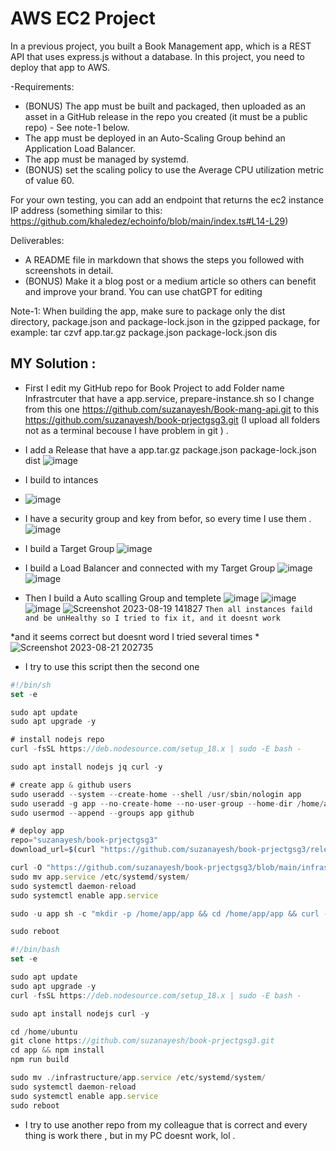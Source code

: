 # AWS EC2 Project‏
In a previous project, you built a Book Management app, which is a REST API that uses express.js without a database.
In this project, you need to deploy that app to AWS.

-Requirements:
 - (BONUS) The app must be built and packaged, then uploaded as an asset in a GitHub release in the repo you created (it must be a public repo) - See note-1 below.
 - The app must be deployed in an Auto-Scaling Group behind an Application Load Balancer.
 - The app must be managed by systemd.
 - (BONUS) set the scaling policy to use the Average CPU utilization metric of value 60.

For your own testing, you can add an endpoint that returns the ec2 instance IP address (something similar to this: https://github.com/khaledez/echoinfo/blob/main/index.ts#L14-L29)

Deliverables:
- A README file in markdown that shows the steps you followed with screenshots in detail.
- (BONUS) Make it a blog post or a medium article so others can benefit and improve your brand. You can use chatGPT for editing

Note-1:
When building the app, make sure to package only the dist directory, package.json and package-lock.json in the gzipped package, for example:
tar czvf app.tar.gz package.json package-lock.json dis
## MY Solution :
- First I edit my GitHub repo for Book Project to add Folder name Infrastrcuter that have a app.service, 
prepare-instance.sh so I change from this one https://github.com/suzanayesh/Book-mang-api.git to this https://github.com/suzanayesh/book-prjectgsg3.git (I upload all folders not as a terminal becouse I have problem in git ) .
- I add a Release that have a app.tar.gz package.json package-lock.json dist
![image](https://github.com/suzanayesh/aws/assets/100838193/f782db7d-c332-46bc-b279-35bbb2d42fba)
- I build to intances

- ![image](https://github.com/suzanayesh/aws/assets/100838193/450719cb-ad70-4814-8f71-9f055680cfa3)

- I have a security group and key from befor, so every time I use them .
 ![image](https://github.com/suzanayesh/aws/assets/100838193/a450dc07-1de9-41d7-ae14-7de1f6ba9337)
 
- I build a Target Group
 ![image](https://github.com/suzanayesh/aws/assets/100838193/56bae455-7610-4d7f-8541-50c3f866fd85)

- I build a Load Balancer and connected with my Target Group 
  ![image](https://github.com/suzanayesh/aws/assets/100838193/07c53744-e5a2-492a-b0ba-bbf6affa5a52)
  ![image](https://github.com/suzanayesh/aws/assets/100838193/6262dfcd-950e-44f3-9160-ce3dbd658198)
- Then I build a Auto scalling Group and templete
![image](https://github.com/suzanayesh/aws/assets/100838193/aa810855-d2e1-4f5c-ad6d-51203185dcb2)
![image](https://github.com/suzanayesh/aws/assets/100838193/f5263ac4-0134-4e39-9a8c-d3e702081cea)
![image](https://github.com/suzanayesh/aws/assets/100838193/1dcd4ce6-801c-4297-8e4a-a16ed5962e74)
![Screenshot 2023-08-19 141827](https://github.com/suzanayesh/aws/assets/100838193/abce4621-b754-49a5-b772-b8442b1776e3)
`Then all instances faild and be unHealthy so I tried to fix it, and it doesnt work `

*and it seems correct but doesnt word I tried several times *
![Screenshot 2023-08-21 202735](https://github.com/suzanayesh/aws/assets/100838193/9ae05a08-7c79-472e-83be-392e9743df1f)
- I try to use this script then the second one
```javascript
#!/bin/sh
set -e

sudo apt update
sudo apt upgrade -y

# install nodejs repo
curl -fsSL https://deb.nodesource.com/setup_18.x | sudo -E bash -

sudo apt install nodejs jq curl -y

# create app & github users
sudo useradd --system --create-home --shell /usr/sbin/nologin app
sudo useradd -g app --no-create-home --no-user-group --home-dir /home/app --shell /bin/bash github
sudo usermod --append --groups app github

# deploy app
repo="suzanayesh/book-prjectgsg3"
download_url=$(curl "https://github.com/suzanayesh/book-prjectgsg3/releases/tag/Sprint" | jq --raw-output '.assets[0].browser_download_url')

curl -O "https://github.com/suzanayesh/book-prjectgsg3/blob/main/infrastructure/app.service"
sudo mv app.service /etc/systemd/system/
sudo systemctl daemon-reload
sudo systemctl enable app.service

sudo -u app sh -c "mkdir -p /home/app/app && cd /home/app/app && curl -LO $download_url  && tar xzvf app.tar.gz  && npm install --omit=dev"

sudo reboot
```
```javascript
#!/bin/bash
set -e

sudo apt update
sudo apt upgrade -y
curl -fsSL https://deb.nodesource.com/setup_18.x | sudo -E bash -

sudo apt install nodejs curl -y

cd /home/ubuntu
git clone https://github.com/suzanayesh/book-prjectgsg3.git 
cd app && npm install
npm run build

sudo mv ./infrastructure/app.service /etc/systemd/system/
sudo systemctl daemon-reload
sudo systemctl enable app.service
sudo reboot
```
- I try to use another repo from my colleague that is correct and every thing is work there , but in my PC doesnt work, lol .
 
